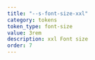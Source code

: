 ```yaml
---
title: "--s-font-size-xxl"
category: tokens
token_type: font-size
value: 3rem
description: xxl Font size
order: 7
---
```


